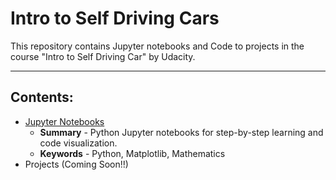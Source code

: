 # Intro to Self Driving Cars
This repository contains Jupyter notebooks and Code to projects in the course "Intro to Self Driving Car" by Udacity.

---

## Contents:
- [Jupyter Notebooks](Jupyter%Notebooks)
  - **Summary** - Python Jupyter notebooks for step-by-step learning and code visualization.
  - **Keywords** - Python, Matplotlib, Mathematics
- Projects (Coming Soon!!)
